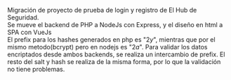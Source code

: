 Migración de proyecto de prueba de login y registro de El Hub de Seguridad.<br>
Se mueve el backend de PHP a NodeJs con Express, y el diseño en html a SPA con VueJs <br>
El prefix para los hashes generados en php es "$2y$", mientras que por el mismo metodo(bcrypt) pero en nodejs es "$2a$". Para validar los datos encriptados desde ambos backends, se realiza un intercambio de prefix. El resto del salt y hash se realiza de la misma forma, por lo que la validación no tiene problemas.
